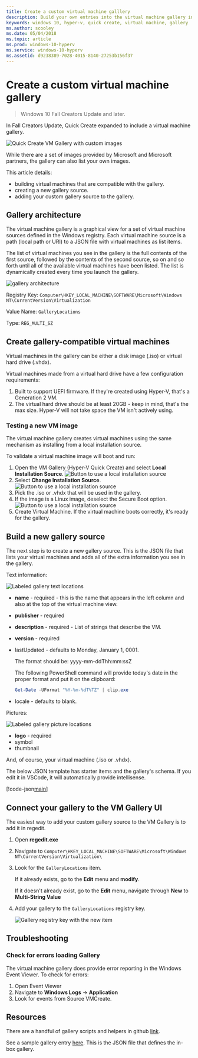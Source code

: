 ```yaml
---
title: Create a custom virtual machine galllery
description: Build your own entries into the virtual machine gallery in Windows 10 Creators Update and later.
keywords: windows 10, hyper-v, quick create, virtual machine, gallery
ms.author: scooley
ms.date: 05/04/2018
ms.topic: article
ms.prod: windows-10-hyperv
ms.service: windows-10-hyperv
ms.assetid: d9238389-7028-4015-8140-27253b156f37
---
```

# Create a custom virtual machine gallery

> Windows 10 Fall Creators Update and later.

In Fall Creators Update, Quick Create expanded to include a virtual machine gallery.

![Quick Create VM Gallery with custom images](media/vmgallery.png)

While there are a set of images provided by Microsoft and Microsoft partners, the gallery can also list your own images.

This article details:

* building virtual machines that are compatible with the gallery.
* creating a new gallery source.
* adding your custom gallery source to the gallery.

## Gallery architecture

The virtual machine gallery is a graphical view for a set of virtual machine sources defined in the Windows registry.  Each virtual machine source is a path (local path or URI) to a JSON file with virtual machines as list items.

The list of virtual machines you see in the gallery is the full contents of the first source, followed by the contents of the second source, so on and so forth until all of the available virtual machines have been listed.  The list is dynamically created every time you launch the gallery.

![gallery architecture](media/vmgallery-architecture.png)

Registry Key: `Computer\HKEY_LOCAL_MACHINE\SOFTWARE\Microsoft\Windows NT\CurrentVersion\Virtualization`

Value Name: `GalleryLocations`

Type: `REG_MULTI_SZ`

## Create gallery-compatible virtual machines

Virtual machines in the gallery can be either a disk image (.iso) or virtual hard drive (.vhdx).

Virtual machines made from a virtual hard drive have a few configuration requirements:

1. Built to support UEFI firmware. If they're created using Hyper-V, that's a Generation 2 VM.
1. The virtual hard drive should be at least 20GB - keep in mind, that's the max size.  Hyper-V will not take space the VM isn't actively using.

### Testing a new VM image

The virtual machine gallery creates virtual machines using the same mechanism as installing from a local installation source.

To validate a virtual machine image will boot and run:

1. Open the VM Gallery (Hyper-V Quick Create) and select **Local Installation Source**.
  ![Button to use a local installation source](media/use-local-source.png)
1. Select **Change Installation Source**.
  ![Button to use a local installation source](media/change-source.png)
1. Pick the .iso or .vhdx that will be used in the gallery.
1. If the image is a Linux image, deselect the Secure Boot option.
  ![Button to use a local installation source](media/toggle-secure-boot.png)
1. Create Virtual Machine.  If the virtual machine boots correctly, it's ready for the gallery.

## Build a new gallery source

The next step is to create a new gallery source.  This is the JSON file that lists your virtual machines and adds all of the extra information you see in the gallery.

Text information:

![Labeled gallery text locations](media/gallery-text.png)

* **name** - required - this is the name that appears in the left column and also at the top of the virtual machine view.
* **publisher** - required
* **description** - required - List of strings that describe the VM.
* **version** - required
* lastUpdated - defaults to Monday, January 1, 0001.

  The format should be: yyyy-mm-ddThh:mm:ssZ

  The following PowerShell command will provide today's date in the proper format and put it on the clipboard:

  ``` PowerShell
  Get-Date -UFormat "%Y-%m-%dT%TZ" | clip.exe
  ```

* locale - defaults to blank.

Pictures:

![Labeled gallery picture locations](media/gallery-pictures.png)

* **logo** - required
* symbol
* thumbnail

And, of course, your virtual machine (.iso or .vhdx).

The below JSON template has starter items and the gallery's schema.  If you edit it in VSCode, it will automatically provide intellisense.

[!code-json[main](../../../hyperv-tools/vmgallery/vm-gallery-template.json)]

## Connect your gallery to the VM Gallery UI

The easiest way to add your custom gallery source to the VM Gallery is to add it in regedit.

1. Open **regedit.exe**
1. Navigate to `Computer\HKEY_LOCAL_MACHINE\SOFTWARE\Microsoft\Windows NT\CurrentVersion\Virtualization\`
1. Look for the `GalleryLocations` item.

    If it already exists, go to the **Edit** menu and **modify**.

    If it doesn't already exist, go to the **Edit** menu, navigate through **New** to **Multi-String Value**

1. Add your gallery to the `GalleryLocations` registry key.

    ![Gallery registry key with the new item](media/new-gallery-uri.png)

## Troubleshooting

### Check for errors loading Gallery

The virtual machine gallery does provide error reporting in the Windows Event Viewer.  To check for errors:

1. Open Event Viewer
1. Navigate to **Windows Logs** -> **Application**
1. Look for events from Source VMCreate.

## Resources

There are a handful of gallery scripts and helpers in github [link](https://github.com/MicrosoftDocs/Virtualization-Documentation/tree/live/hyperv-tools/vmgallery).

See a sample gallery entry [here](https://go.microsoft.com/fwlink/?linkid=851584).  This is the JSON file that defines the in-box gallery.
